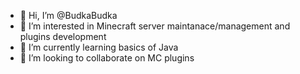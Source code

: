 - 👋 Hi, I’m @BudkaBudka
- 👀 I’m interested in Minecraft server maintanace/management and plugins development
- 🌱 I’m currently learning basics of Java
- 💞️ I’m looking to collaborate on MC plugins

<!---
BudkaBudka/BudkaBudka is a ✨ special ✨ repository because its `README.md` (this file) appears on your GitHub profile.
You can click the Preview link to take a look at your changes.
--->
